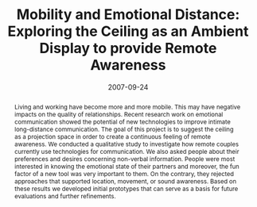 ---
abstract: Living and working have become more and more mobile. This may have negative
  impacts on the quality of relationships. Recent research work on emotional communication
  showed the potential of new technologies to improve intimate long-distance communication.
  The goal of this project is to suggest the ceiling as a projection space in order
  to create a continuous feeling of remote awareness. We conducted a qualitative study
  to investigate how remote couples currently use technologies for communication.
  We also asked people about their preferences and desires concerning non-verbal information.
  People were most interested in knowing the emotional state of their partners and
  moreover, the fun factor of a new tool was very important to them. On the contrary,
  they rejected approaches that supported location, movement, or sound awareness.
  Based on these results we developed initial prototypes that can serve as a basis
  for future evaluations and further refinements.
authors:
- Martin Tomitsch
- Thomas Grechenig
- Sonja Mayrhofer
date: '2007-09-24'
featured: false
links:
- name: Publik
  url: https://publik.tuwien.ac.at/showentry.php?ID=141545&lang=2
publication_types:
- '1'
publishDate: '2007-09-24'
specifics: 'Vortrag: The Institution of Engineering and Technology (IET): 3rd IET
  International Conference on Intelligent Environments: IE 07, Ulm, Germany; 24.09.2007
  - 25.09.2007; in: "Proceedings of the International Conference on Intelligent Environments",
  The Institution of Engineering and Technology, London (2007), ISBN: 9780863418464;
  S. 164 - 167.'
title: 'Mobility and Emotional Distance: Exploring the Ceiling as an Ambient Display
  to provide Remote Awareness'
url_pdf: ''
---